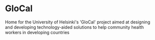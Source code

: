 GloCal
======

Home for the University of Helsinki's 'GloCal' project aimed at designing and developing technology-aided solutions to help community health workers in developing countries